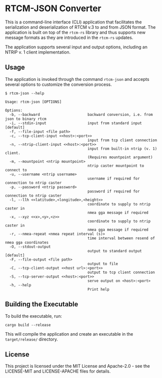 # RTCM-JSON Converter

This is a command-line interface (CLI) application that facilitates the serialization and deserialization of RTCM v.3 to and from JSON format. The application is built on top of the `rtcm-rs` library and thus supports new message formats as they are introduced in the `rtcm-rs` updates.

The application supports several input and output options, including an NTRIP v. 1 client implementation.

## Usage

The application is invoked through the command `rtcm-json` and accepts several options to customize the conversion process.

```
$ rtcm-json --help

Usage: rtcm-json [OPTIONS]

Options:
  -b, --backward                      backward conversion, i.e. from json to binary rtcm
  -i, --stdin-input                   input from standard input [default]
  -f, --file-input <file path>
  -c, --tcp-client-input <<host>:<port>>
                                      input from tcp client connection
  -n, --ntrip-client-input <<host>:<port>>
                                      input from built-in ntrip (v. 1) client. 
                                      (Requires mountpoint argument)
  -m, --mountpoint <ntrip mountpoint>
                                      ntrip caster mountpoint to connect to
  -u, --username <ntrip username>
                                      username if required for connection to ntrip caster
  -p, --password <ntrip password>
                                      password if required for connection to ntrip caster
  -l, --llh <<latitude>,<longitude>,<height>>
                                      coordinate to supply to ntrip caster in 
                                      nmea gga message if required
  -x, --xyz <<x>,<y>,<z>>
                                      coordinate to supply to ntrip caster in 
                                      nmea gga message if required
  -r, --nmea-repeat <nmea repeat interval (s)>
                                      time interval between resend of nmea gga coordinates
  -O, --stdout-output
                                      output to standard output [default]
  -F, --file-output <file path>
                                      output to file
  -C, --tcp-client-output <<host url>:<port>>
                                      output to tcp client connection
  -S, --tcp-server-output <<host>:<port>>
                                      serve output on <host>:<port>
  -h, --help
                                      Print help
```

## Building the Executable

To build the executable, run:

```
cargo build --release
```

This will compile the application and create an executable in the `target/release/` directory.

## License

This project is licensed under the MIT License and Apache-2.0 - see the LICENSE-MIT and LICENSE-APACHE files for details.